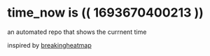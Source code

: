 # time_now is (( 1693670400213 ))

an automated repo that shows the currnent time

inspired by [breakingheatmap](https://github.com/breakingheatmap/breakingheatmap)